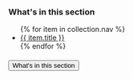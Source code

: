 <div class="side-nav">

### What's in this section

<ul class="usa-sidenav">
{% for item in collection.nav %}
  <li class="usa-sidenav__item"><a href="{{ item.href}}"{% if page.url == item.href %} class="usa-current" {% endif %} > {{ item.title }}</a></li>
{% endfor %}
</ul>
</div>

<div class="side-nav-sm">
<h4 class="usa-accordion__heading">
    <button
      type="button"
      class="usa-accordion__button"
      aria-expanded="false"
      aria-controls="a1"
    >
      What's in this section
    </button>
  </h4>
</div>